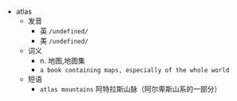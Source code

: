 - atlas
  - 发音
    - 英 `/undefined/`
    - 美 `/undefined/`
  - 词义
    - n. 地图,地图集
    - `a book containing maps, especially of the whole world`
  - 短语
    - `atlas mountains` 阿特拉斯山脉（阿尔卑斯山系的一部分） 
